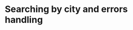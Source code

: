 # Searching by city and errors handling 


[Git branch]:(https://github.com/codiku/react-native-meteo/tree/019-EN-search-logic)